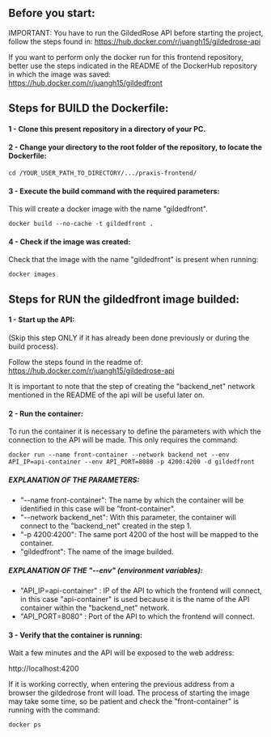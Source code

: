 ## Before you start:

IMPORTANT: You have to run the GildedRose API before starting the project, follow the steps found in:
https://hub.docker.com/r/juangh15/gildedrose-api

If you want to perform only the docker run for this frontend repository, better use the steps indicated in the README of the DockerHub repository in which the image was saved:
https://hub.docker.com/r/juangh15/gildedfront

## Steps for BUILD the Dockerfile:

#### 1 - Clone this present repository in a directory of your PC.
#### 2 - Change your directory to the root folder of the repository, to locate the Dockerfile:

	cd /YOUR_USER_PATH_TO_DIRECTORY/.../praxis-frontend/

#### 3 - Execute the build command with the required parameters:
This will create a docker image with the name "gildedfront".

	docker build --no-cache -t gildedfront .

#### 4 - Check if the image was created:
Check that the image with the name "gildedfront" is present when running:

	docker images

## Steps for RUN the gildedfront image builded:
#### 1 - Start up the API:
(Skip this step ONLY if it has already been done previously or during the build process).

Follow the steps found in the readme of:
https://hub.docker.com/r/juangh15/gildedrose-api

It is important to note that the step of creating the "backend_net" network mentioned in the README of the api will be useful later on.

#### 2 - Run the container:
To run the container it is necessary to define the parameters with which the connection to the API will be made. This only requires the command:

```
docker run --name front-container --network backend_net --env API_IP=api-container --env API_PORT=8080 -p 4200:4200 -d gildedfront
```
##### EXPLANATION OF THE PARAMETERS:
* "--name front-container": The name by which the container will be identified in this case will be "front-container".
* "--network backend_net": With this parameter, the container will connect to the "backend_net" created in the step 1.
* "-p 4200:4200": The same port 4200 of the host will be mapped to the container.
* "gildedfront": The name of the image builded.

##### EXPLANATION OF THE "--env" (environment variables):
* "API_IP=api-container" : IP of the API to which the frontend will connect, in this case "api-container" is used because it is the name of the API container within the "backend_net" network.
* "API_PORT=8080" : Port of the API to which the frontend will connect.

#### 3 - Verify that the container is running:
Wait a few minutes and the API will be exposed to the web address: 

http://localhost:4200

If it is working correctly, when entering the previous address from a browser the gildedrose front will load.
The process of starting the image may take some time, so be patient and check the "front-container" is running with the command:

```
docker ps
```
